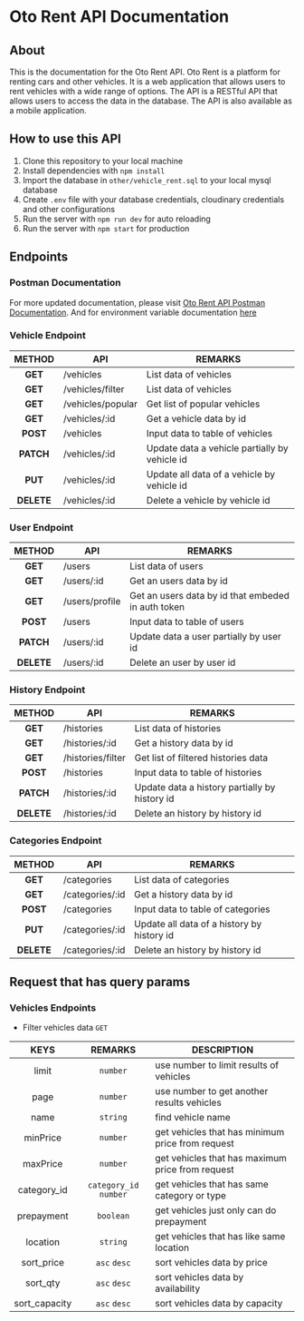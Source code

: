 # Oto Rent API Documentation

## About

This is the documentation for the Oto Rent API. Oto Rent is a platform for renting cars and other vehicles. It is a web application that allows users to rent vehicles with a wide range of options. The API is a RESTful API that allows users to access the data in the database. The API is also available as a mobile application.

## How to use this API

1. Clone this repository to your local machine
2. Install dependencies with ```npm install```
3. Import the database in ``` other/vehicle_rent.sql ``` to your local mysql database
4. Create ``` .env ``` file with your database credentials, cloudinary credentials and other configurations
5. Run the server with ```npm run dev``` for auto reloading
6. Run the server with ```npm start``` for production

## Endpoints

### Postman Documentation

For more updated documentation, please visit [Oto Rent API Postman Documentation](https://www.postman.com/planetary-robot-492100/workspace/public-workspace/collection/18341304-1965c150-cde1-4622-86d9-1103ea5ebafa?action=share&creator=18341304). And for environment variable documentation [here](https://www.postman.com/planetary-robot-492100/workspace/nabil-s-public-collection/environment/18341304-7cae8070-361c-4c1a-aa4e-fc8ace943f82)

### Vehicle Endpoint

| METHOD | API | REMARKS|
| :------: | --- | ------ |
| **GET** | /vehicles | List data of vehicles |
| **GET** | /vehicles/filter | List data of vehicles |
| **GET** | /vehicles/popular | Get list of popular vehicles |
| **GET** | /vehicles/:id | Get a vehicle data by id |
| **POST** | /vehicles | Input data to table of vehicles |
| **PATCH** | /vehicles/:id | Update data a vehicle partially by vehicle id |
| **PUT** | /vehicles/:id | Update all data of a vehicle by vehicle id |
| **DELETE** | /vehicles/:id | Delete a vehicle by vehicle id |

### User Endpoint

| METHOD | API | REMARKS|
| :------: | --- | ------ |
| **GET** | /users | List data of users |
| **GET** | /users/:id | Get an users data by id |
| **GET** | /users/profile | Get an users data by id that embeded in auth token |
| **POST** | /users | Input data to table of users |
| **PATCH** | /users/:id | Update data a user partially by user id |
| **DELETE** | /users/:id | Delete an user by user id |

### History Endpoint

| METHOD | API | REMARKS|
| :------: | --- | ------ |
| **GET** | /histories | List data of histories |
| **GET** | /histories/:id | Get a history data by id |
| **GET** | /histories/filter | Get list of filtered histories data |
| **POST** | /histories | Input data to table of histories |
| **PATCH** | /histories/:id | Update data a history partially by history id |
| **DELETE** | /histories/:id | Delete an history by history id |

### Categories Endpoint

| METHOD | API | REMARKS|
| :------: | --- | ------ |
| **GET** | /categories | List data of categories |
| **GET** | /categories/:id | Get a history data by id |
| **POST** | /categories | Input data to table of categories |
| **PUT** | /categories/:id | Update all data of a history by history id |
| **DELETE** | /categories/:id | Delete an history by history id |

## Request that has query params

### Vehicles Endpoints

- Filter vehicles data ```GET```

| KEYS | REMARKS | DESCRIPTION |
| :------: | :------: |------ |
| limit | ```number``` |use number to limit results of vehicles|
| page |```number```|use number to get another results vehicles|
| name |```string```| find vehicle name |
| minPrice |```number```| get vehicles that has minimum price from request |
| maxPrice |```number```| get vehicles that has maximum price from request |
| category_id |```category_id``` ```number```| get vehicles that has same category or type |
| prepayment |```boolean```| get vehicles just only can do prepayment |
| location |```string```| get vehicles that has like same location |
| sort_price |```asc``` ```desc```| sort vehicles data by price  |
| sort_qty |```asc``` ```desc```| sort vehicles data by availability |
| sort_capacity |```asc``` ```desc```| sort vehicles data by capacity |
